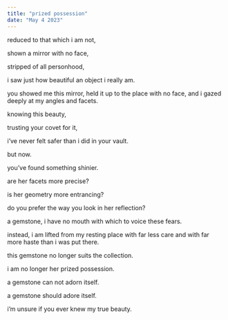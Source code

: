 ```yaml
---
title: "prized possession"
date: "May 4 2023"
---
```

reduced to that which i am not,

shown a mirror with no face,

stripped of all personhood,

i saw just how beautiful an object i really am.

you showed me this mirror, held it up to the place with no face, and i gazed deeply at my angles and facets.

knowing this beauty,

trusting your covet for it,

i’ve never felt safer than i did in your vault.

but now.

you’ve found something shinier.

are her facets more precise? 

is her geometry more entrancing?

do you prefer the way you look in her reflection?

a gemstone, i have no mouth with which to voice these fears.

instead, i am lifted from my resting place with far less care and with far more haste than i was put there.

this gemstone no longer suits the collection.

i am no longer her prized possession.

a gemstone can not adorn itself.

a gemstone should adore itself.

i’m unsure if you ever knew my true beauty.

